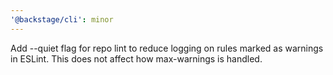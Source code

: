 ```yaml
---
'@backstage/cli': minor
---
```


Add --quiet flag for repo lint to reduce logging on rules marked as warnings in ESLint.
This does not affect how max-warnings is handled.
